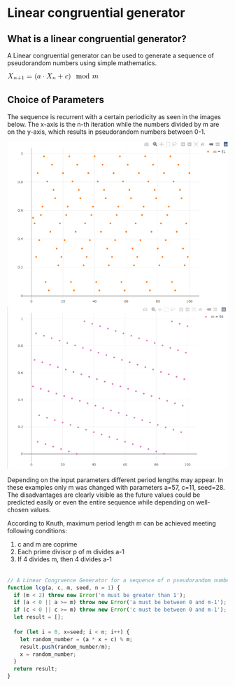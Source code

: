 # Linear congruential generator

## What is a linear congruential generator? 

A Linear congruential generator can be used to generate a sequence of pseudorandom numbers using simple mathematics. 

![LCG](images/math.png)

## Choice of Parameters

The sequence is recurrent with a certain periodicity as seen in the images below.
The x-axis is the n-th iteration while the numbers divided by m are on the y-axis, which results in pseudorandom numbers between 0-1.  

![LCG-Example1](images/lcg_example1.png)
![LCG-Example2](images/lcg_example2.png)

Depending on the input parameters different period lengths may appear. In these examples only m was changed with parameters a=57, c=11, seed=28.
The disadvantages are clearly visible as the future values could be predicted easily or even the entire sequence while depending on well-chosen values.   

According to Knuth, maximum period length m can be achieved meeting following conditions: 

1. c and m are coprime
2. Each prime divisor p of m divides a-1
3. If 4 divides m, then 4 divides a-1



```javascript

// A Linear Congruence Generator for a sequence of n pseudorandom numbers with given parameters
function lcg(a, c, m, seed, n = 1) {
  if (m < 2) throw new Error('m must be greater than 1');
  if (a < 0 || a >= m) throw new Error('a must be between 0 and m-1');
  if (c < 0 || c >= m) throw new Error('c must be between 0 and m-1');
  let result = [];

  for (let i = 0, x=seed; i < n; i++) {
    let random_number = (a * x + c) % m;
    result.push(random_number/m);
    x = random_number;
  }
  return result;
}

```